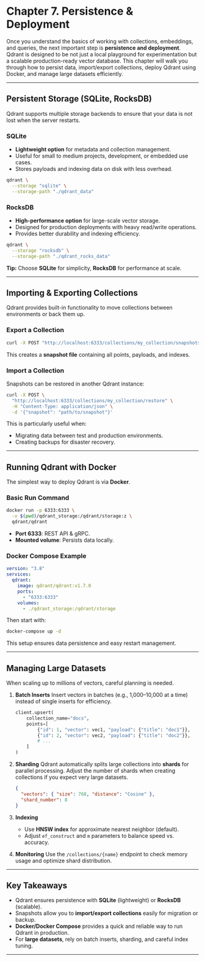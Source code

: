 # **Chapter 7. Persistence & Deployment**

Once you understand the basics of working with collections, embeddings, and queries, the next important step is **persistence and deployment**. Qdrant is designed to be not just a local playground for experimentation but a scalable production-ready vector database. This chapter will walk you through how to persist data, import/export collections, deploy Qdrant using Docker, and manage large datasets efficiently.

---

## Persistent Storage (SQLite, RocksDB)

Qdrant supports multiple storage backends to ensure that your data is not lost when the server restarts.

### SQLite

* **Lightweight option** for metadata and collection management.
* Useful for small to medium projects, development, or embedded use cases.
* Stores payloads and indexing data on disk with less overhead.

```bash
qdrant \
  --storage "sqlite" \
  --storage-path "./qdrant_data"
```

### RocksDB

* **High-performance option** for large-scale vector storage.
* Designed for production deployments with heavy read/write operations.
* Provides better durability and indexing efficiency.

```bash
qdrant \
  --storage "rocksdb" \
  --storage-path "./qdrant_rocks_data"
```

**Tip:** Choose **SQLite** for simplicity, **RocksDB** for performance at scale.

---

## Importing & Exporting Collections

Qdrant provides built-in functionality to move collections between environments or back them up.

### Export a Collection

```bash
curl -X POST "http://localhost:6333/collections/my_collection/snapshots"
```

This creates a **snapshot file** containing all points, payloads, and indexes.

### Import a Collection

Snapshots can be restored in another Qdrant instance:

```bash
curl -X POST \
  "http://localhost:6333/collections/my_collection/restore" \
  -H "Content-Type: application/json" \
  -d '{"snapshot": "path/to/snapshot"}'
```

This is particularly useful when:

* Migrating data between test and production environments.
* Creating backups for disaster recovery.

---

## Running Qdrant with Docker

The simplest way to deploy Qdrant is via **Docker**.

### Basic Run Command

```bash
docker run -p 6333:6333 \
  -v $(pwd)/qdrant_storage:/qdrant/storage:z \
  qdrant/qdrant
```

* **Port 6333**: REST API & gRPC.
* **Mounted volume**: Persists data locally.

### Docker Compose Example

```yaml
version: "3.8"
services:
  qdrant:
    image: qdrant/qdrant:v1.7.0
    ports:
      - "6333:6333"
    volumes:
      - ./qdrant_storage:/qdrant/storage
```

Then start with:

```bash
docker-compose up -d
```

This setup ensures data persistence and easy restart management.

---

## Managing Large Datasets

When scaling up to millions of vectors, careful planning is needed.

1. **Batch Inserts**
   Insert vectors in batches (e.g., 1,000–10,000 at a time) instead of single inserts for efficiency.

   ```python
   client.upsert(
       collection_name="docs",
       points=[
           {"id": 1, "vector": vec1, "payload": {"title": "doc1"}},
           {"id": 2, "vector": vec2, "payload": {"title": "doc2"}},
           # ...
       ]
   )
   ```

2. **Sharding**
   Qdrant automatically splits large collections into **shards** for parallel processing. Adjust the number of shards when creating collections if you expect very large datasets.

   ```json
   {
     "vectors": { "size": 768, "distance": "Cosine" },
     "shard_number": 8
   }
   ```

3. **Indexing**

   * Use **HNSW index** for approximate nearest neighbor (default).
   * Adjust `ef_construct` and `m` parameters to balance speed vs. accuracy.

4. **Monitoring**
   Use the `/collections/{name}` endpoint to check memory usage and optimize shard distribution.

---

## Key Takeaways

* Qdrant ensures persistence with **SQLite** (lightweight) or **RocksDB** (scalable).
* Snapshots allow you to **import/export collections** easily for migration or backup.
* **Docker/Docker Compose** provides a quick and reliable way to run Qdrant in production.
* For **large datasets**, rely on batch inserts, sharding, and careful index tuning.

---

